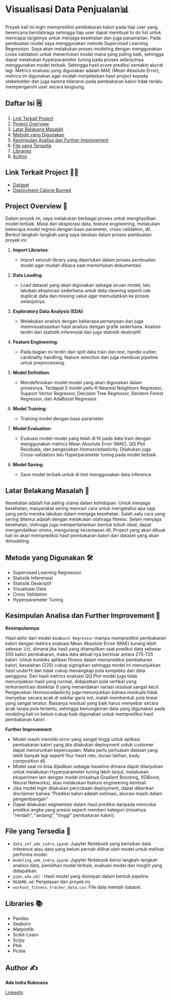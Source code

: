 # Visualisasi Data Penjualan📊

Proyek kali ini ingin memprediksi pembakaran kalori pada tiap user yang berencana berolahraga sehingga tiap user dapat membuat to do list untuk mencapai targetnya untuk menjaga kesehatan dan juga penampilan. Pada pembuatan model saya menggunakan metode Supervised Learning Regression. Saya akan melakukan proses modeling dengan menggunakan cross validation untuk menentukan model mana yang paling baik, sehingga dapat melakukan hyperparameter tuning pada proses selanjutnya menggunakan model terbaik. Sehingga hasil score prediksi semakin akurat lagi. Metrics evaluasi yang digunakan adalah MAE (Mean Absolute Error), metrics ini digunakan agar mudah menjelaskan hasil project kepada stakeholder dan juga karena toleransi pada pembakaran kalori tidak terlalu mempengaruhi user secara langsung.

## Daftar Isi 🗒️
1. [Link Terkait Project](#link-terkait-project-)
2. [Project Overview](#project-overview-)
3. [Latar Belakang Masalah](#latar-belakang-masalah-)
4. [Metode yang Digunakan](#metode-yang-digunakan-)
5. [Kesimpulan Analisa dan Further Improvement](#kesimpulan-analisa-dan-further-improvement-)
6. [File yang Tersedia](#file-yang-tersedia-)
7. [Libraries](#libraries-)
8. [Author](#author-️)

## Link Terkait Project ⛓️‍💥

 - [Dataset](https://www.kaggle.com/datasets/adilshamim8/workout-and-fitness-tracker-data)
 - [Deployment Calorie Burned](https://huggingface.co/spaces/adeindrar/Calories_Burned)

## Project Overview 📝

Dalam proyek ini, saya melakukan berbagai proses untuk menghasilkan model terbaik. Mulai dari eksplorasi data, feature engineering, melakukan beberapa model regresi dengan base parameter, cross validation, dll. Berikut langkah-langkah yang saya lakukan dalam proses pembuatan proyek ini:

1. **Import Libraries**:
    - Import seluruh library yang diperlukan dalam proses pembuatan model agar mudah dibaca saat memerlukan dokumentasi.

2. **Data Loading**:
    - Load dataset yang akan digunakan sebagai acuan model, lalu lakukan eksplorasi sederhana untuk data cleaning seperti cek duplicat data dan missing value agar memudahkan ke proses selanjutnya.

3. **Exploratory Data Analysis (EDA)**:
    - Melakukan analisis dengan beberapa pertanyaan dan juga memvisualisasikan hasil analisis dengan grafik sederhana. Analisis terdiri dari statistik inferensial dan juga statistik deskriptif.

4. **Feature Engineering**:
    - Pada bagian ini terdiri dari split data train dan test, handle outlier, cardinality handling, feature selection dan juga membuat pipeline untuk preprocessing.

5. **Model Definition**:
    - Mendefinisikan model-model yang akan digunakan dalam prosesnya. Terdapat 5 model yaitu K-Nearest Neighbors Regressor, Support Vector Regressor, Decision Tree Regressor, Random Forest Regressor, dan AdaBoost Regressor.

6. **Model Training**:
    - Training model dengan base parameter.

7. **Model Evaluation**:
    - Evaluasi model-model yang telah di fit pada data train dengan menggunakan metrics Mean Absolute Error (MAE), QQ Plot Residuals, dan pengecekan Homoscedasticity. Dilakukan juga Cross-validation lalu Hyperparameter tuning pada model terbaik.

8. **Model Saving**:
    - Save model terbaik untuk di test menggunakan data inference.

## Latar Belakang Masalah 🧐

Kesehatan adalah hal paling utama dalam kehidupan. Untuk menjaga kesehatan, masyarakat sering mencari cara untuk mengetahui apa saja yang perlu mereka lakukan dalam menjaga kesehatan. Salah satu cara yang sering ditemui adalah dengan melakukan olahraga fitness. Selain menjaga kesehatan, olahraga juga mempertahankan bentuk tubuh ideal, dapat mengendalikan stress, mengurangi kecemasan dll. Project yang akan dibuat kali ini akan memprediksi hasil pembakaran kalori dari dataset yang akan dimodeling.

## Metode yang Digunakan 🛠️

- Supervised Learning Regression
- Statistik Inferensial
- Statistik Deskriptif
- Visualisasi Data
- Cross Validation
- Hyperparameter Tuning

## Kesimpulan Analisa dan Further Improvement 🧠

**Kesimpulannya**:

Hasil akhir dari model `AdaBoost Regressor` mampu memprediksi pembakaran kalori dengan metrics evaluasi Mean Absolute Erroe (MAE) kurang lebih sebesar `225`, dimana jika hasil yang ditampilkan saat prediksi data sebesar 500 kalori pembakaran, maka data aktual nya berkisar antara 275-725 kalori. Untuk konteks aplikasi fitness dalam memprediksi pembakaran kalori, kesalahan (225) cukup signigikan sehingga model ini menunjukkan hasil underfit dan tidak cukup menangkap pola kompleks dari data pengguna. Dari hasil metrics evaluasi QQ Plot model juga tidak menunjukkan hasil yang normal, didapatkan pola vertikal yang terkonsentrasi disekitar 0 yang menandakan variasi residual sangat kecil. Pengecekan Homoscedasticity juga menunjukkan bahwa residuals tidak menyebar secara acak di sekitar garis nol, malah membentuk pola linear yang sangat teratur. Biasanya residual yang baik harus menyebar secara acak tanpa pola tertentu, sehingga kemungkinan data yang digunakan pada modeling kali ini belum cukup baik digunakan untuk memprediksi hasil pembakaran kalori.

**Further Improvement**:
- Model masih memiliki error yang sangat tinggi untuk aplikasi pembakaran kalori yang jika dilakukan deployment untuk customer dapat menurunkan kepercayaan. Maka perlu perluasan dataset yang lebih banyak lagi seperti fitur heart rate, durasi latihan, body composition dll.
- Model saat ini bisa dijadikan sebagai baseline dimana dapat dilanjutkan untuk melakukan Hyperparameter tuning lebih lanjut, melakukan eksperimen lain dengan model (misalnya Gradient Boosting, XGBoost, Neural Networks), atau melakukan feature engineering kembali.
- Jika model ingin dilakukan percobaan deployment, dapat diberikan disclaimer bahwa "Prediksi kalori adalah estimasi, akurasi masih dalam pengembangan"
- Dapat dilakukan segmentasi dalam hasil prediksi daripada mencoba prediksi angka yang presisi seperti memberi kategori (misalnya "rendah", "sedang", "tinggi" pembakaran kalori).

## File yang Tersedia 📂

- `data_inf_ade_indra.ipynb`: Jupyter Notebook yang berisikan data inference atau data yang belum pernah dilihat oleh model untuk melihat performa model.
- `modeling_ade_indra.ipynb`: Jupyter Notebook berisi langkah-langkah analisis data, pemilihan model terbaik, evaluasi model dan insight yang didapatkan.
- `pipe_ada.pkl` : Hasil model yang disimpan dalam bentuk pipeline
- `README.md`: Penjelasan dari proyek ini.
- `workout_fitness_tracker_data.csv`: File data mentah dataset.


## Libraries 📚
- Pandas
- Seaborn
- Matplotlib
- Scikit-Learn
- Scipy
- Phik
- Pickle

## Author ✍️
**Ade Indra Rukmana**

[LinkedIn](https://www.linkedin.com/in/ade-indra-rukmana/)